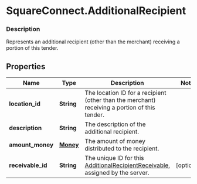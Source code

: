 # SquareConnect.AdditionalRecipient

### Description

Represents an additional recipient (other than the merchant) receiving a portion of this tender.

## Properties
Name | Type | Description | Notes
------------ | ------------- | ------------- | -------------
**location_id** | **String** | The location ID for a recipient (other than the merchant) receiving a portion of this tender. | 
**description** | **String** | The description of the additional recipient. | 
**amount_money** | [**Money**](Money.md) | The amount of money distributed to the recipient. | 
**receivable_id** | **String** | The unique ID for this [AdditionalRecipientReceivable](#type-additionalrecipientreceivable), assigned by the server. | [optional] 



